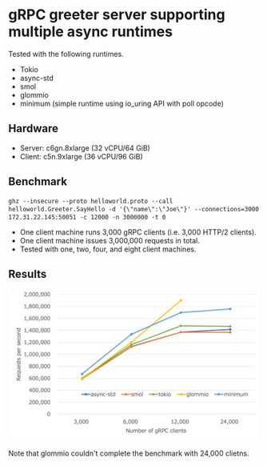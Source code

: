 # gRPC greeter server supporting multiple async runtimes

Tested with the following runtimes.

- Tokio
- async-std
- smol
- glommio
- minimum (simple runtime using io_uring API with poll opcode)

## Hardware

- Server: c6gn.8xlarge (32 vCPU/64 GiB)
- Client: c5n.9xlarge (36 vCPU/96 GiB)

## Benchmark

```
ghz --insecure --proto helloworld.proto --call helloworld.Greeter.SayHello -d '{\"name\":\"Joe\"}' --connections=3000 172.31.22.145:50051 -c 12000 -n 3000000 -t 0
```

- One client machine runs 3,000 gRPC clients (i.e. 3,000 HTTP/2 clients).
- One client machine issues 3,000,000 requests in total.
- Tested with one, two, four, and eight client machines.

## Results

![Throughput (requests per second)](https://raw.githubusercontent.com/fujita/greeter/images/20210210-01.png)

Note that glommio couldn't complete the benchmark with 24,000 clietns.
